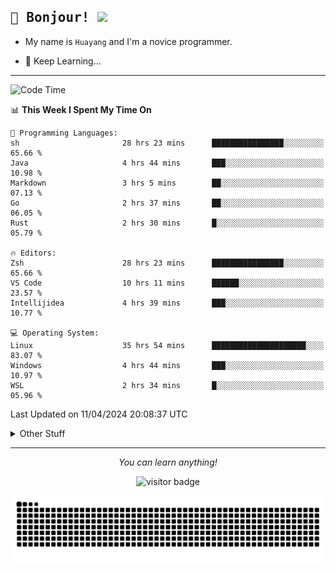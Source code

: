 <h2>
    <samp>🎉 Bonjour!  <img src="https://media.giphy.com/media/mGcNjsfWAjY5AEZNw6/giphy.gif" width="50"></samp>
</h2>

* My name is `Huayang` and I'm a novice programmer.


* 🧐 Keep Learning...

<hr>

<!--START_SECTION:waka-->
![Code Time](http://img.shields.io/badge/Code%20Time-2%2C264%20hrs%201%20min-blue)

📊 **This Week I Spent My Time On** 

```text
💬 Programming Languages: 
sh                       28 hrs 23 mins      ████████████████░░░░░░░░░   65.66 % 
Java                     4 hrs 44 mins       ███░░░░░░░░░░░░░░░░░░░░░░   10.98 % 
Markdown                 3 hrs 5 mins        ██░░░░░░░░░░░░░░░░░░░░░░░   07.13 % 
Go                       2 hrs 37 mins       ██░░░░░░░░░░░░░░░░░░░░░░░   06.05 % 
Rust                     2 hrs 30 mins       █░░░░░░░░░░░░░░░░░░░░░░░░   05.79 % 

🔥 Editors: 
Zsh                      28 hrs 23 mins      ████████████████░░░░░░░░░   65.66 % 
VS Code                  10 hrs 11 mins      ██████░░░░░░░░░░░░░░░░░░░   23.57 % 
Intellijidea             4 hrs 39 mins       ███░░░░░░░░░░░░░░░░░░░░░░   10.77 % 

💻 Operating System: 
Linux                    35 hrs 54 mins      █████████████████████░░░░   83.07 % 
Windows                  4 hrs 44 mins       ███░░░░░░░░░░░░░░░░░░░░░░   10.97 % 
WSL                      2 hrs 34 mins       █░░░░░░░░░░░░░░░░░░░░░░░░   05.96 % 
```


 Last Updated on 11/04/2024 20:08:37 UTC
<!--END_SECTION:waka-->

<details>
    <summary>Other Stuff</summary>

* 🛠️ Skills
<!-- 
<p align="center">
  <a href="https://skillicons.dev">
    <img src="https://skillicons.dev/icons?i=c,python,cpp,go,react,js,ts,rust,java,haskell,ruby,kotlin,scala,kubernetes,docker,grafana,jenkins,nginx,nestjs,nextjs,rabbitmq,postgres,kafka,redis,graphql,mysql,linux,md,git,vim,vscode,visualstudio,stackoverflow" />
  </a>
</p>
-->    
<p align="center">
    <img src="https://api.githubtrends.io/user/svg/XmchxUp/langs?time_range=one_year&include_private=True" />
    <img src="https://api.githubtrends.io/user/svg/XmchxUp/repos?time_range=one_year&include_private=True" />
</p>

* 🏆 Some GitHub statistical reports:

<p align="center">
    <img src="/github-metrics.svg" alt="github metrics" style='visibility:visible' />    
</p>

<p align="center">  
    <img height="180em" src="https://github-readme-stats.vercel.app/api?username=xmchxup&hide_border=true&show_icons=true&include_all_commits=true&bg_color=0,EC6C6C,FFD479,FFFC79,73FA79&theme=graywhite&locale=en" />
    <img height="180em" src="https://github-readme-stats.vercel.app/api/top-langs/?username=xmchxup&hide=css,scss,html&langs_count=8&hide_border=true&layout=compact&bg_color=0,73FA79,73FDFF,D783FF&theme=graywhite&locale=en" />
</p>


<img width="100%" src="https://github-profile-trophy.vercel.app/?username=xmchxup&column=7" />

</details>


<hr>


<p align="center">
    <i>You can learn anything!</i>
    <p align="center">
        <img src="https://visitor-badge.laobi.icu/badge?page_id=xmchxup" alt="visitor badge"/>       
    </p>
</p>

<picture>
  <source media="(prefers-color-scheme: dark)" srcset="https://raw.githubusercontent.com/XmchxUp/XmchxUp/output/github-snake-dark.svg" />
  <source media="(prefers-color-scheme: light)" srcset="https://raw.githubusercontent.com/XmchxUp/XmchxUp/output/github-snake.svg" />
  <img alt="github-snake" src="https://raw.githubusercontent.com/XmchxUp/XmchxUp/output/github-snake.svg" />
</picture>


